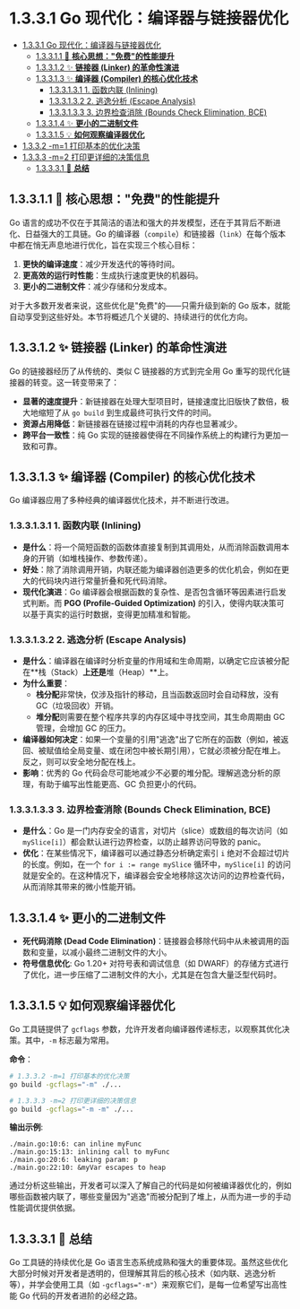 # 1.3.3.1 Go 现代化：编译器与链接器优化

<!-- TOC START -->
- [1.3.3.1 Go 现代化：编译器与链接器优化](#go-现代化：编译器与链接器优化)
  - [1.3.3.1.1 🎯 **核心思想："免费"的性能提升**](#🎯-**核心思想：免费的性能提升**)
  - [1.3.3.1.2 ✨ **链接器 (Linker) 的革命性演进**](#✨-**链接器-linker-的革命性演进**)
  - [1.3.3.1.3 ✨ **编译器 (Compiler) 的核心优化技术**](#✨-**编译器-compiler-的核心优化技术**)
    - [1.3.3.1.3.1 1. 函数内联 (Inlining)](#1-函数内联-inlining)
    - [1.3.3.1.3.2 2. 逃逸分析 (Escape Analysis)](#2-逃逸分析-escape-analysis)
    - [1.3.3.1.3.3 3. 边界检查消除 (Bounds Check Elimination, BCE)](#3-边界检查消除-bounds-check-elimination-bce)
  - [1.3.3.1.4 ✨ **更小的二进制文件**](#✨-**更小的二进制文件**)
  - [1.3.3.1.5 💡 **如何观察编译器优化**](#💡-**如何观察编译器优化**)
- [1.3.3.2 -m=1 打印基本的优化决策](#m=1-打印基本的优化决策)
- [1.3.3.3 -m=2 打印更详细的决策信息](#m=2-打印更详细的决策信息)
  - [1.3.3.3.1 🚀 **总结**](#🚀-**总结**)
<!-- TOC END -->














## 1.3.3.1.1 🎯 **核心思想："免费"的性能提升**

Go 语言的成功不仅在于其简洁的语法和强大的并发模型，还在于其背后不断进化、日益强大的工具链。Go 的编译器（`compile`）和链接器（`link`）在每个版本中都在悄无声息地进行优化，旨在实现三个核心目标：
1.  **更快的编译速度**：减少开发迭代的等待时间。
2.  **更高效的运行时性能**：生成执行速度更快的机器码。
3.  **更小的二进制文件**：减少存储和分发成本。

对于大多数开发者来说，这些优化是"免费"的——只需升级到新的 Go 版本，就能自动享受到这些好处。本节将概述几个关键的、持续进行的优化方向。

## 1.3.3.1.2 ✨ **链接器 (Linker) 的革命性演进**

Go 的链接器经历了从传统的、类似 C 链接器的方式到完全用 Go 重写的现代化链接器的转变。这一转变带来了：
- **显著的速度提升**：新链接器在处理大型项目时，链接速度比旧版快了数倍，极大地缩短了从 `go build` 到生成最终可执行文件的时间。
- **资源占用降低**：新链接器在链接过程中消耗的内存也显著减少。
- **跨平台一致性**：纯 Go 实现的链接器使得在不同操作系统上的构建行为更加一致和可靠。

## 1.3.3.1.3 ✨ **编译器 (Compiler) 的核心优化技术**

Go 编译器应用了多种经典的编译器优化技术，并不断进行改进。

### 1.3.3.1.3.1 1. 函数内联 (Inlining)
- **是什么**：将一个简短函数的函数体直接复制到其调用处，从而消除函数调用本身的开销（如堆栈操作、参数传递）。
- **好处**：除了消除调用开销，内联还能为编译器创造更多的优化机会，例如在更大的代码块内进行常量折叠和死代码消除。
- **现代化演进**：Go 编译器会根据函数的复杂性、是否包含循环等因素进行启发式判断。而 **PGO (Profile-Guided Optimization)** 的引入，使得内联决策可以基于真实的运行时数据，变得更加精准和智能。

### 1.3.3.1.3.2 2. 逃逸分析 (Escape Analysis)
- **是什么**：编译器在编译时分析变量的作用域和生命周期，以确定它应该被分配在**栈（Stack）**上还是**堆（Heap）**上。
- **为什么重要**：
    - **栈分配**非常快，仅涉及指针的移动，且当函数返回时会自动释放，没有 GC（垃圾回收）开销。
    - **堆分配**则需要在整个程序共享的内存区域中寻找空间，其生命周期由 GC 管理，会增加 GC 的压力。
- **编译器如何决定**：如果一个变量的引用"逃逸"出了它所在的函数（例如，被返回、被赋值给全局变量、或在闭包中被长期引用），它就必须被分配在堆上。反之，则可以安全地分配在栈上。
- **影响**：优秀的 Go 代码会尽可能地减少不必要的堆分配。理解逃逸分析的原理，有助于编写出性能更高、GC 负担更小的代码。

### 1.3.3.1.3.3 3. 边界检查消除 (Bounds Check Elimination, BCE)
- **是什么**：Go 是一门内存安全的语言，对切片（slice）或数组的每次访问（如 `mySlice[i]`）都会默认进行边界检查，以防止越界访问导致的 panic。
- **优化**：在某些情况下，编译器可以通过静态分析确定索引 `i` 绝对不会超过切片的长度。例如，在一个 `for i := range mySlice` 循环中，`mySlice[i]` 的访问就是安全的。在这种情况下，编译器会安全地移除这次访问的边界检查代码，从而消除其带来的微小性能开销。

## 1.3.3.1.4 ✨ **更小的二进制文件**

- **死代码消除 (Dead Code Elimination)**：链接器会移除代码中从未被调用的函数和变量，以减小最终二进制文件的大小。
- **符号信息优化**: Go 1.20+ 对符号表和调试信息（如 DWARF）的存储方式进行了优化，进一步压缩了二进制文件的大小，尤其是在包含大量泛型代码时。

## 1.3.3.1.5 💡 **如何观察编译器优化**

Go 工具链提供了 `gcflags` 参数，允许开发者向编译器传递标志，以观察其优化决策。其中，`-m` 标志最为常用。

**命令**：
```bash
# 1.3.3.2 -m=1 打印基本的优化决策
go build -gcflags="-m" ./...

# 1.3.3.3 -m=2 打印更详细的决策信息
go build -gcflags="-m -m" ./...
```

**输出示例**:
```
./main.go:10:6: can inline myFunc
./main.go:15:13: inlining call to myFunc
./main.go:20:6: leaking param: p
./main.go:22:10: &myVar escapes to heap
```
通过分析这些输出，开发者可以深入了解自己的代码是如何被编译器优化的，例如哪些函数被内联了，哪些变量因为"逃逸"而被分配到了堆上，从而为进一步的手动性能调优提供依据。

## 1.3.3.3.1 🚀 **总结**

Go 工具链的持续优化是 Go 语言生态系统成熟和强大的重要体现。虽然这些优化大部分时候对开发者是透明的，但理解其背后的核心技术（如内联、逃逸分析等），并学会使用工具（如 `-gcflags="-m"`）来观察它们，是每一位希望写出高性能 Go 代码的开发者进阶的必经之路。 